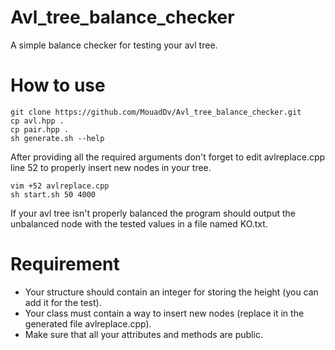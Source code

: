 # Avl_tree_balance_checker

A simple balance checker for testing your avl tree.

# How to use

```
git clone https://github.com/MouadDv/Avl_tree_balance_checker.git
cp avl.hpp .
cp pair.hpp .
sh generate.sh --help
```
After providing all the required arguments don't forget to edit avlreplace.cpp line 52 to properly insert new nodes in your tree.

```
vim +52 avlreplace.cpp
sh start.sh 50 4000
```

If your avl tree isn't properly balanced the program should output the unbalanced node with the tested values in a file named KO.txt.

# Requirement

- Your structure should contain an integer for storing the height (you can add it for the test).
- Your class must contain a way to insert new nodes (replace it in the generated file avlreplace.cpp).
- Make sure that all your attributes and methods are public.
